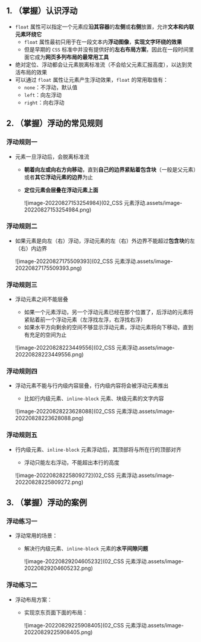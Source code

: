 ## 1. （掌握）认识浮动

- `float` 属性可以指定一个元素应**沿其容器**的**左侧**或**右侧**放置，允许**文本和内联元素环绕它**
  - `float` 属性最初只用于在一段文本内**浮动图像**，**实现文字环绕的效果**
  - 但是早期的 `CSS` 标准中并没有提供好的**左右布局方案**，因此在一段时间里面它成为**网页多列布局的最常用工具**
- 绝对定位、浮动都会让元素脱离标准流（不会给父元素汇报高度），以达到灵活布局的效果
- 可以通过 `float` 属性让元素产生浮动效果，`float` 的常用取值有：
  - `none`：不浮动，默认值
  - `left`：向左浮动
  - `right`：向右浮动

## 2. （掌握）浮动的常见规则

### 浮动规则一

- 元素一旦浮动后，会脱离标准流

  - **朝着向左或向右方向移动**，直到**自己的边界紧贴着包含块**（一般是父元素）或者**其它浮动元素的边界**为止

  - **定位元素会层叠在浮动元素上面**

    ![image-20220827153254984](02_CSS 元素浮动.assets/image-20220827153254984.png)

### 浮动规则二

- 如果元素是向左（右）浮动，浮动元素的左（右）外边界不能超过**包含块**的左（右）内边界

  ![image-20220827175509393](02_CSS 元素浮动.assets/image-20220827175509393.png)

### 浮动规则三

- 浮动元素之间不能层叠

  - 如果一个元素浮动，另一个浮动元素已经在那个位置了，后浮动的元素将紧贴着前一个浮动元素（左浮找左浮，右浮找右浮）
  - 如果水平方向剩余的空间不够显示浮动元素，浮动元素将向下移动，直到有充足的空间为止

  ![image-20220828223449556](02_CSS 元素浮动.assets/image-20220828223449556.png)

### 浮动规则四

- 浮动元素不能与行内级内容层叠，行内级内容将会被浮动元素推出

  - 比如行内级元素、`inline-block` 元素、块级元素的文字内容

  ![image-20220828223628088](02_CSS 元素浮动.assets/image-20220828223628088.png)

### 浮动规则五

- 行内级元素、`inline-block` 元素浮动后，其顶部将与所在行的顶部对齐

  - 浮动只能左右浮动，不能超出本行的高度
  
  ![image-20220828225809272](02_CSS 元素浮动.assets/image-20220828225809272.png)

## 3. （掌握）浮动的案例

### 浮动练习一

- 浮动常用的场景：

  - 解决行内级元素、`inline-block` 元素的**水平间隙问题**

    ![image-20220829204605232](02_CSS 元素浮动.assets/image-20220829204605232.png)

### 浮动练习二

- 浮动布局方案：

  - 实现京东页面下面的布局：

    ![image-20220829225908405](02_CSS 元素浮动.assets/image-20220829225908405.png)

